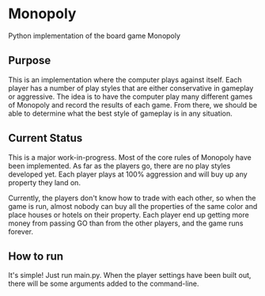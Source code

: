# Monopoly
Python implementation of the board game Monopoly

## Purpose
This is an implementation where the computer plays against itself. Each player has a number of play styles that are either conservative in gameplay or aggressive. The idea is to have the computer play many different games of Monopoly and record the results of each game. From there, we should be able to determine what the best style of gameplay is in any situation.

## Current Status
This is a major work-in-progress. Most of the core rules of Monopoly have been implemented. As far as the players go, there are no play styles developed yet. Each player plays at 100% aggression and will buy up any property they land on.

Currently, the players don't know how to trade with each other, so when the game is run, almost nobody can buy all the properties of the same color and place houses or hotels on their property. Each player end up getting more money from passing GO than from the other players, and the game runs forever.

## How to run
It's simple! Just run main.py. When the player settings have been built out, there will be some arguments added to the command-line.
